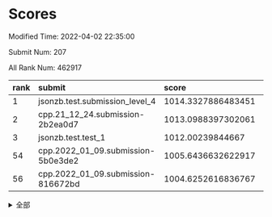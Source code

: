 # Scores

Modified Time: 2022-04-02 22:35:00

Submit Num: 207

All Rank Num: 462917

| rank |               submit               |       score        |       sigma        | pk_num |
| :--- | :--------------------------------- | :----------------- | :----------------- | :----- |
| 1    | jsonzb.test.submission_level_4     | 1014.3327886483451 | 0.8084537434757642 | 8946   |
| 2    | cpp.21_12_24.submission-2b2ea0d7   | 1013.0988397302061 | 0.7896006334338457 | 8943   |
| 3    | jsonzb.test.test_1                 | 1012.00239844667   | 0.7773321513451625 | 8945   |
| 54   | cpp.2022_01_09.submission-5b0e3de2 | 1005.6436632622917 | 0.7239760810651089 | 8949   |
| 56   | cpp.2022_01_09.submission-816672bd | 1004.6252616836767 | 0.7100988391131543 | 8948   |


<details>
<summary>全部</summary>

| rank |                 submit                 |       score        |       sigma        | pk_num |
| :--- | :------------------------------------- | :----------------- | :----------------- | :----- |
| 1    | jsonzb.test.submission_level_4         | 1014.3327886483451 | 0.8084537434757642 | 8946   |
| 2    | cpp.21_12_24.submission-2b2ea0d7       | 1013.0988397302061 | 0.7896006334338457 | 8943   |
| 3    | jsonzb.test.test_1                     | 1012.00239844667   | 0.7773321513451625 | 8945   |
| 4    | gobigger.level_3.submission_level_3_37 | 1011.6526013822997 | 0.7487861955112155 | 8946   |
| 5    | gobigger.level_3.submission_level_3_34 | 1011.3445729807908 | 0.7703708291886472 | 8946   |
| 6    | gobigger.level_3.submission_level_3_39 | 1011.1433540561042 | 0.7454716407207236 | 8949   |
| 7    | gobigger.level_3.submission_level_3_31 | 1011.1334480241677 | 0.7458679922914618 | 8942   |
| 8    | gobigger.level_3.submission_level_3_33 | 1011.0593075572328 | 0.781122181297092  | 8949   |
| 9    | gobigger.level_3.submission_level_3_22 | 1011.0551710031104 | 0.7912870570859485 | 8948   |
| 10   | gobigger.level_3.submission_level_3_25 | 1011.0417792689967 | 0.7756700819591689 | 8947   |
| 11   | gobigger.level_3.submission_level_3_42 | 1011.0180922670316 | 0.7626665680120566 | 8942   |
| 12   | gobigger.level_3.submission_level_3_10 | 1010.9859783046082 | 0.7511703592807148 | 8944   |
| 13   | gobigger.level_3.submission_level_3_26 | 1010.8832550774346 | 0.7709382259215337 | 8944   |
| 14   | gobigger.level_3.submission_level_3_23 | 1010.8561257378141 | 0.782548568090538  | 8943   |
| 15   | gobigger.level_3.submission_level_3_1  | 1010.8034804480999 | 0.7760220368527512 | 8946   |
| 16   | gobigger.level_3.submission_level_3_20 | 1010.7927073277693 | 0.7485219657880838 | 8940   |
| 17   | gobigger.level_3.submission_level_3_15 | 1010.7546283856191 | 0.7627480495010379 | 8947   |
| 18   | gobigger.level_3.submission_level_3_48 | 1010.7065058632847 | 0.7668749161680445 | 8940   |
| 19   | gobigger.level_3.submission_level_3_7  | 1010.4881899746844 | 0.771163265122945  | 8945   |
| 20   | gobigger.level_3.submission_level_3_9  | 1010.4347303020195 | 0.7793875432423817 | 8942   |
| 21   | gobigger.level_3.submission_level_3_4  | 1010.3668430015049 | 0.7472108076617692 | 8945   |
| 22   | gobigger.level_3.submission_level_3_38 | 1010.3622021107651 | 0.7313128471305083 | 8942   |
| 23   | gobigger.level_3.submission_level_3_5  | 1010.2148652408936 | 0.7693411643454467 | 8945   |
| 24   | gobigger.level_3.submission_level_3_8  | 1010.1768402982904 | 0.7471822455965285 | 8944   |
| 25   | gobigger.level_3.submission_level_3_16 | 1010.1502325386331 | 0.7533957497071484 | 8952   |
| 26   | gobigger.level_3.submission_level_3_12 | 1010.053709848021  | 0.7682249399814278 | 8951   |
| 27   | gobigger.level_3.submission_level_3_2  | 1009.9718964055522 | 0.7438817226317715 | 8945   |
| 28   | gobigger.level_3.submission_level_3_28 | 1009.9180384572912 | 0.75175512690574   | 8943   |
| 29   | gobigger.level_3.submission_level_3_19 | 1009.7705947772708 | 0.768115498398713  | 8949   |
| 30   | gobigger.level_3.submission_level_3_29 | 1009.7598884183202 | 0.7477867973798864 | 8945   |
| 31   | gobigger.level_3.submission_level_3_3  | 1009.6727736021069 | 0.7449465730963793 | 8941   |
| 32   | gobigger.level_3.submission_level_3_11 | 1009.6561860560321 | 0.7852829504459634 | 8947   |
| 33   | gobigger.level_3.submission_level_3_40 | 1009.5772064591057 | 0.7479361700696712 | 8943   |
| 34   | gobigger.level_3.submission_level_3_46 | 1009.5669326586436 | 0.7672988737027067 | 8944   |
| 35   | gobigger.level_3.submission_level_3_35 | 1009.5637867938882 | 0.7634034240892278 | 8944   |
| 36   | gobigger.level_3.submission_level_3_32 | 1009.4740102957163 | 0.7440400159926818 | 8949   |
| 37   | gobigger.level_3.submission_level_3_21 | 1009.4452004684506 | 0.7468520739577018 | 8948   |
| 38   | gobigger.level_3.submission_level_3_17 | 1009.3685655294887 | 0.7388199698141977 | 8949   |
| 39   | gobigger.level_3.submission_level_3_43 | 1009.3655186393255 | 0.7595459745647469 | 8946   |
| 40   | gobigger.level_3.submission_level_3_6  | 1009.3158190757753 | 0.7431749074527534 | 8949   |
| 41   | gobigger.level_3.submission_level_3_0  | 1009.3111588990466 | 0.7631798292092683 | 8949   |
| 42   | gobigger.level_3.submission_level_3_47 | 1009.3009395230505 | 0.7605888437554639 | 8947   |
| 43   | gobigger.level_3.submission_level_3_18 | 1009.2595093234324 | 0.7569917881607908 | 8946   |
| 44   | gobigger.level_3.submission_level_3_49 | 1009.2254147081462 | 0.7538845441119908 | 8946   |
| 45   | gobigger.level_3.submission_level_3_30 | 1009.1980269598308 | 0.758739934067532  | 8944   |
| 46   | gobigger.level_3.submission_level_3_45 | 1009.1953170828173 | 0.728978867151751  | 8947   |
| 47   | gobigger.level_3.submission_level_3_13 | 1009.1520943932973 | 0.7505206008832433 | 8947   |
| 48   | gobigger.level_3.submission_level_3_24 | 1008.9682311328711 | 0.7561386094545666 | 8943   |
| 49   | gobigger.level_3.submission_level_3_41 | 1008.9509979529352 | 0.7542467495096116 | 8942   |
| 50   | gobigger.level_3.submission_level_3_44 | 1008.9035467445253 | 0.7272519891143444 | 8948   |
| 51   | gobigger.level_3.submission_level_3_14 | 1008.5239589328792 | 0.74228723366147   | 8941   |
| 52   | gobigger.level_3.submission_level_3_27 | 1008.2759495259768 | 0.7228648442503618 | 8951   |
| 53   | gobigger.level_3.submission_level_3_36 | 1008.2020258298298 | 0.7378019099478329 | 8944   |
| 54   | cpp.2022_01_09.submission-5b0e3de2     | 1005.6436632622917 | 0.7239760810651089 | 8949   |
| 55   | gobigger.level_1.submission_level_1_0  | 1004.8455773980841 | 0.7248839989904053 | 8944   |
| 56   | cpp.2022_01_09.submission-816672bd     | 1004.6252616836767 | 0.7100988391131543 | 8948   |
| 57   | gobigger.level_1.submission_level_1_46 | 1004.5622018356611 | 0.7095090887428049 | 8948   |
| 58   | gobigger.level_1.submission_level_1_27 | 1004.4589263681296 | 0.7186682541237677 | 8943   |
| 59   | gobigger.level_1.submission_level_1_31 | 1004.452045225973  | 0.7219083065387426 | 8942   |
| 60   | gobigger.level_1.submission_level_1_1  | 1004.4459227964596 | 0.7131525589931991 | 8943   |
| 61   | gobigger.level_1.submission_level_1_15 | 1004.4364508097768 | 0.7240468026045837 | 8948   |
| 62   | gobigger.level_1.submission_level_1_18 | 1004.3027565910628 | 0.7320104212029366 | 8945   |
| 63   | gobigger.level_1.submission_level_1_39 | 1004.2949422468236 | 0.7095217973106003 | 8946   |
| 64   | gobigger.level_1.submission_level_1_13 | 1004.0204273099653 | 0.7145374081613152 | 8944   |
| 65   | gobigger.level_1.submission_level_1_26 | 1003.9967494481804 | 0.7083643008654174 | 8945   |
| 66   | gobigger.level_1.submission_level_1_38 | 1003.9372818024739 | 0.717147940893856  | 8947   |
| 67   | gobigger.level_1.submission_level_1_9  | 1003.9094355233449 | 0.7221635848457761 | 8943   |
| 68   | gobigger.level_1.submission_level_1_11 | 1003.886403359588  | 0.7142622642088877 | 8949   |
| 69   | gobigger.level_1.submission_level_1_22 | 1003.8174325550308 | 0.7188583947185211 | 8944   |
| 70   | gobigger.level_1.submission_level_1_17 | 1003.7422911576042 | 0.7390313087648717 | 8940   |
| 71   | gobigger.level_1.submission_level_1_49 | 1003.70006629384   | 0.7072819007962214 | 8946   |
| 72   | gobigger.level_1.submission_level_1_14 | 1003.6736830486077 | 0.7248752924499697 | 8944   |
| 73   | gobigger.level_1.submission_level_1_24 | 1003.6614805700757 | 0.7092948254362439 | 8952   |
| 74   | gobigger.level_1.submission_level_1_3  | 1003.6286303328392 | 0.7187061004551378 | 8941   |
| 75   | gobigger.level_1.submission_level_1_41 | 1003.6136878055407 | 0.7164758593185561 | 8947   |
| 76   | gobigger.level_1.submission_level_1_33 | 1003.5598514579218 | 0.7215302561936294 | 8942   |
| 77   | gobigger.level_1.submission_level_1_48 | 1003.556342930777  | 0.7218544199977505 | 8946   |
| 78   | gobigger.level_1.submission_level_1_35 | 1003.5145992607477 | 0.7224091778388985 | 8946   |
| 79   | gobigger.level_1.submission_level_1_2  | 1003.4626607308375 | 0.7220025942591459 | 8947   |
| 80   | gobigger.level_1.submission_level_1_34 | 1003.4565497316096 | 0.7056806970987513 | 8943   |
| 81   | gobigger.level_1.submission_level_1_43 | 1003.4463248807888 | 0.7187453230305421 | 8950   |
| 82   | gobigger.level_1.submission_level_1_29 | 1003.4366169065828 | 0.7201065916370919 | 8944   |
| 83   | gobigger.level_1.submission_level_1_10 | 1003.3921059590111 | 0.721566288569511  | 8945   |
| 84   | gobigger.level_1.submission_level_1_42 | 1003.3889774587125 | 0.7101660832220063 | 8943   |
| 85   | gobigger.level_1.submission_level_1_4  | 1003.3857240602622 | 0.7151036495819195 | 8945   |
| 86   | gobigger.level_1.submission_level_1_21 | 1003.3594249774369 | 0.7070053262638432 | 8944   |
| 87   | gobigger.level_1.submission_level_1_45 | 1003.3360304002753 | 0.7219752741261005 | 8944   |
| 88   | gobigger.level_1.submission_level_1_12 | 1003.2760481953113 | 0.7144550939074709 | 8943   |
| 89   | gobigger.level_1.submission_level_1_37 | 1003.1930933718464 | 0.717531868833756  | 8945   |
| 90   | gobigger.level_1.submission_level_1_20 | 1003.0187088478974 | 0.7164245124423312 | 8948   |
| 91   | gobigger.level_1.submission_level_1_32 | 1002.9980093490049 | 0.7132107580154722 | 8947   |
| 92   | gobigger.level_1.submission_level_1_23 | 1002.9521169799821 | 0.7093247053492333 | 8944   |
| 93   | gobigger.level_1.submission_level_1_28 | 1002.7730780576255 | 0.7026821781896758 | 8944   |
| 94   | gobigger.level_1.submission_level_1_8  | 1002.7709911246442 | 0.7205425676179673 | 8948   |
| 95   | gobigger.level_1.submission_level_1_36 | 1002.6806265314824 | 0.7199678351310884 | 8947   |
| 96   | gobigger.level_1.submission_level_1_44 | 1002.6444642950297 | 0.7119137781259776 | 8946   |
| 97   | gobigger.level_1.submission_level_1_16 | 1002.4612435332318 | 0.7072728102570655 | 8943   |
| 98   | gobigger.level_1.submission_level_1_19 | 1002.397778061383  | 0.7082186412636987 | 8946   |
| 99   | gobigger.level_1.submission_level_1_30 | 1002.214902152533  | 0.7078857893746906 | 8948   |
| 100  | gobigger.level_1.submission_level_1_47 | 1002.198111014493  | 0.7191907109103126 | 8949   |
| 101  | gobigger.level_1.submission_level_1_5  | 1002.08425204079   | 0.7155232428127726 | 8942   |
| 102  | gobigger.level_1.submission_level_1_40 | 1002.0586097468196 | 0.7135291702608846 | 8940   |
| 103  | gobigger.level_1.submission_level_1_6  | 1002.0318304098598 | 0.7172464208539279 | 8943   |
| 104  | gobigger.level_1.submission_level_1_7  | 1001.8730529575997 | 0.7157809138174971 | 8949   |
| 105  | gobigger.level_1.submission_level_1_25 | 1001.8223290054518 | 0.7153316990522831 | 8944   |
| 106  | gobigger.random.submission_random_3    | 997.1081537738313  | 0.7115637579542385 | 8951   |
| 107  | gobigger.random.submission_random_49   | 997.0047904616591  | 0.7027362494121391 | 8946   |
| 108  | gobigger.random.submission_random_12   | 996.7098775068742  | 0.7117767466842745 | 8942   |
| 109  | gobigger.random.submission_random_2    | 996.7062821235263  | 0.7030313883559697 | 8944   |
| 110  | gobigger.random.submission_random_18   | 996.6544182168143  | 0.7038860322425629 | 8944   |
| 111  | gobigger.random.submission_random_4    | 996.6534216890153  | 0.7183863222265829 | 8947   |
| 112  | gobigger.random.submission_random_7    | 996.6453626170334  | 0.7031630984351147 | 8943   |
| 113  | gobigger.random.submission_random_43   | 996.6048964367019  | 0.703736444209104  | 8943   |
| 114  | gobigger.random.submission_random_29   | 996.6032789285443  | 0.7138559931532225 | 8947   |
| 115  | gobigger.random.submission_random_21   | 996.5960150096176  | 0.7026704708717737 | 8945   |
| 116  | gobigger.random.submission_random_26   | 996.5234512322324  | 0.7123453518076348 | 8938   |
| 117  | gobigger.random.submission_random_48   | 996.5034323298443  | 0.7188569663199976 | 8948   |
| 118  | gobigger.random.submission_random_31   | 996.4961648370555  | 0.7187118429168274 | 8944   |
| 119  | gobigger.random.submission_random_19   | 996.4585092334561  | 0.7120349674326296 | 8945   |
| 120  | gobigger.random.submission_random_23   | 996.4575822723474  | 0.7157923750396376 | 8945   |
| 121  | gobigger.random.submission_random_10   | 996.4058235459929  | 0.712057282727903  | 8945   |
| 122  | gobigger.random.submission_random_9    | 996.4037823917434  | 0.7111291495106227 | 8944   |
| 123  | gobigger.random.submission_random_24   | 996.4035918205404  | 0.7211880368750802 | 8944   |
| 124  | gobigger.random.submission_random_32   | 996.1805743065249  | 0.7131689583240195 | 8942   |
| 125  | gobigger.random.submission_random_5    | 996.1190517489998  | 0.7149324216573881 | 8944   |
| 126  | gobigger.random.submission_random_1    | 996.1131271778565  | 0.7057076790886551 | 8945   |
| 127  | gobigger.random.submission_random_17   | 996.0825469012394  | 0.7021769608656159 | 8944   |
| 128  | gobigger.random.submission_random_37   | 996.0589185060129  | 0.7132539963157922 | 8944   |
| 129  | gobigger.random.submission_random_30   | 996.0266097522224  | 0.7149918727328807 | 8940   |
| 130  | gobigger.random.submission_random_36   | 995.9793103860098  | 0.7010667594386528 | 8945   |
| 131  | gobigger.random.submission_random_25   | 995.9591301274418  | 0.7222225195376615 | 8948   |
| 132  | gobigger.random.submission_random_22   | 995.9409439596933  | 0.716989556990542  | 8947   |
| 133  | gobigger.random.submission_random_14   | 995.9337066514115  | 0.705768680334644  | 8949   |
| 134  | gobigger.random.submission_random_34   | 995.8768472712982  | 0.7156195894773235 | 8947   |
| 135  | gobigger.random.submission_random_39   | 995.8610947487907  | 0.7082808619492911 | 8944   |
| 136  | gobigger.random.submission_random_47   | 995.807724883372   | 0.7095767019471858 | 8944   |
| 137  | gobigger.random.submission_random_0    | 995.7582364426962  | 0.7180130295388656 | 8949   |
| 138  | gobigger.random.submission_random_6    | 995.72987572896    | 0.7036541459443203 | 8950   |
| 139  | gobigger.random.submission_random_16   | 995.7218887587311  | 0.7198356013446695 | 8947   |
| 140  | gobigger.random.submission_random_11   | 995.5733354977243  | 0.7136730894119577 | 8950   |
| 141  | gobigger.random.submission_random_20   | 995.5538393355292  | 0.7259224847760076 | 8942   |
| 142  | gobigger.random.submission_random_41   | 995.5049682781352  | 0.7046140722679435 | 8947   |
| 143  | gobigger.random.submission_random_38   | 995.4807704967036  | 0.7162639869584255 | 8943   |
| 144  | gobigger.random.submission_random_42   | 995.4667050356112  | 0.7091626319978585 | 8939   |
| 145  | gobigger.random.submission_random_8    | 995.4228575368412  | 0.6916035095060058 | 8946   |
| 146  | gobigger.random.submission_random_45   | 995.4025218193138  | 0.7239498298088437 | 8944   |
| 147  | gobigger.random.submission_random_13   | 995.3614475754043  | 0.719059144755234  | 8942   |
| 148  | gobigger.random.submission_random_33   | 995.3278216746818  | 0.6989049575116322 | 8943   |
| 149  | gobigger.random.submission_random_28   | 995.3201494241792  | 0.7110215090311061 | 8948   |
| 150  | gobigger.random.submission_random_27   | 995.3138618961405  | 0.7145854828636393 | 8940   |
| 151  | gobigger.random.submission_random_40   | 995.2898416261067  | 0.6999460550732186 | 8946   |
| 152  | gobigger.random.submission_random_15   | 995.2737491402859  | 0.7223588341749689 | 8941   |
| 153  | gobigger.random.submission_random_46   | 995.155871841626   | 0.7213306143372742 | 8946   |
| 154  | gobigger.random.submission_random_44   | 994.8082881959408  | 0.7076551645447255 | 8951   |
| 155  | gobigger.level_2.submission_level_2_39 | 994.6737034704322  | 0.7133254377598608 | 8945   |
| 156  | gobigger.level_2.submission_level_2_35 | 994.5609231768552  | 0.7300187517128135 | 8948   |
| 157  | gobigger.random.submission_random_35   | 994.3808355289236  | 0.719862172010758  | 8945   |
| 158  | gobigger.level_2.submission_level_2_5  | 994.2886483388997  | 0.7276890015359384 | 8946   |
| 159  | gobigger.level_2.submission_level_2_33 | 993.4428033817447  | 0.7200991538592416 | 8943   |
| 160  | gobigger.level_2.submission_level_2_45 | 993.3514822754527  | 0.7391887015200003 | 8942   |
| 161  | gobigger.level_2.submission_level_2_22 | 993.3461813854819  | 0.7513315691502099 | 8948   |
| 162  | gobigger.level_2.submission_level_2_37 | 993.2658137826154  | 0.7404404736116539 | 8944   |
| 163  | gobigger.level_2.submission_level_2_31 | 993.2072897286207  | 0.7376131791643586 | 8945   |
| 164  | gobigger.level_2.submission_level_2_18 | 993.1086117927887  | 0.7487462979694623 | 8943   |
| 165  | gobigger.level_2.submission_level_2_43 | 993.100053439577   | 0.7364268000640948 | 8944   |
| 166  | gobigger.level_2.submission_level_2_40 | 993.0803784432842  | 0.7490703936898274 | 8942   |
| 167  | gobigger.level_2.submission_level_2_28 | 992.8216712971964  | 0.725837382518025  | 8951   |
| 168  | gobigger.level_2.submission_level_2_8  | 992.7744081647246  | 0.7347431922721117 | 8945   |
| 169  | gobigger.level_2.submission_level_2_3  | 992.7694972148098  | 0.7296640955504351 | 8944   |
| 170  | gobigger.level_2.submission_level_2_25 | 992.7312667052904  | 0.7327713111175591 | 8945   |
| 171  | gobigger.level_2.submission_level_2_38 | 992.6892353474482  | 0.7443987128528332 | 8945   |
| 172  | gobigger.level_2.submission_level_2_7  | 992.5965856263147  | 0.736621757551103  | 8947   |
| 173  | gobigger.level_2.submission_level_2_24 | 992.5914936449037  | 0.7634449211412497 | 8947   |
| 174  | gobigger.level_2.submission_level_2_27 | 992.5812355775108  | 0.7454324222256874 | 8945   |
| 175  | gobigger.level_2.submission_level_2_16 | 992.5538281693473  | 0.747556693245305  | 8941   |
| 176  | gobigger.level_2.submission_level_2_9  | 992.4698889516075  | 0.7436316630397983 | 8945   |
| 177  | gobigger.level_2.submission_level_2_47 | 992.4293901924623  | 0.7435603633849165 | 8951   |
| 178  | gobigger.level_2.submission_level_2_11 | 992.375829157519   | 0.7665384114324821 | 8944   |
| 179  | gobigger.level_2.submission_level_2_19 | 992.1318854106879  | 0.7415724679207772 | 8951   |
| 180  | gobigger.level_2.submission_level_2_41 | 992.0444184707004  | 0.7216798499884242 | 8942   |
| 181  | gobigger.level_2.submission_level_2_49 | 991.9827925038766  | 0.7397562840399864 | 8945   |
| 182  | gobigger.level_2.submission_level_2_46 | 991.9612828228327  | 0.7511796198710249 | 8944   |
| 183  | gobigger.level_2.submission_level_2_14 | 991.9181892922883  | 0.7387333652185957 | 8951   |
| 184  | gobigger.level_2.submission_level_2_30 | 991.8580775968315  | 0.7640763617936641 | 8947   |
| 185  | gobigger.level_2.submission_level_2_26 | 991.8495976995672  | 0.757174126837615  | 8945   |
| 186  | gobigger.level_2.submission_level_2_12 | 991.7683978731055  | 0.7342275268830649 | 8946   |
| 187  | gobigger.level_2.submission_level_2_34 | 991.7052368900756  | 0.7453229769415145 | 8947   |
| 188  | gobigger.level_2.submission_level_2_13 | 991.6643046892389  | 0.7488993280971354 | 8947   |
| 189  | gobigger.level_2.submission_level_2_21 | 991.6135312663555  | 0.7396195050950685 | 8944   |
| 190  | gobigger.level_2.submission_level_2_20 | 991.589210714896   | 0.7750307533366853 | 8946   |
| 191  | gobigger.level_2.submission_level_2_6  | 991.4969021090599  | 0.7464189526709977 | 8945   |
| 192  | gobigger.level_2.submission_level_2_10 | 991.2812902835632  | 0.7599496424028271 | 8944   |
| 193  | gobigger.level_2.submission_level_2_29 | 991.2615387488264  | 0.7610378291588209 | 8948   |
| 194  | gobigger.level_2.submission_level_2_4  | 991.2466284491662  | 0.7401628233053668 | 8943   |
| 195  | gobigger.level_2.submission_level_2_42 | 991.0908360164883  | 0.7658814041002936 | 8948   |
| 196  | gobigger.level_2.submission_level_2_48 | 991.0626340331758  | 0.7734738977508059 | 8943   |
| 197  | gobigger.level_2.submission_level_2_1  | 990.971929209088   | 0.7500681258316172 | 8940   |
| 198  | gobigger.level_2.submission_level_2_32 | 990.9605216062101  | 0.7706895064782625 | 8942   |
| 199  | gobigger.level_2.submission_level_2_23 | 990.9603745088862  | 0.7908340552479569 | 8950   |
| 200  | gobigger.level_2.submission_level_2_36 | 990.8596908849295  | 0.7433669916627489 | 8945   |
| 201  | gobigger.level_2.submission_level_2_2  | 990.823903605929   | 0.7535070831735587 | 8945   |
| 202  | gobigger.level_2.submission_level_2_15 | 990.6328945413456  | 0.7605045593254278 | 8944   |
| 203  | gobigger.level_2.submission_level_2_0  | 990.2474176101466  | 0.7757750113015487 | 8947   |
| 204  | gobigger.level_2.submission_level_2_44 | 990.0477028311135  | 0.7687627917442811 | 8944   |
| 205  | gobigger.level_2.submission_level_2_17 | 989.9905569330358  | 0.7852878538795567 | 8946   |
| 206  | gobigger.none.submission_none_0        | 978.2268138719347  | 1.297508699574576  | 8947   |
| 207  | gobigger.none.submission_none_1        | 973.3152522743533  | 1.7575576547391893 | 8945   |

</details>
